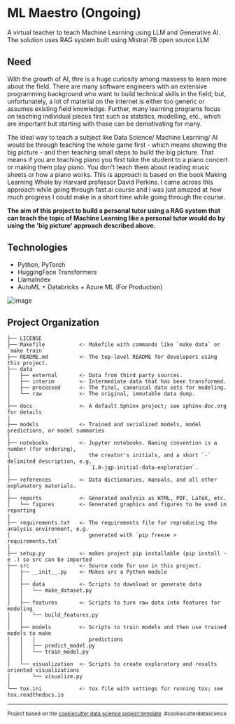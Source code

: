 ML Maestro (Ongoing)
==============================
A virtual teacher to teach Machine Learning using LLM and Generative AI. The solution uses RAG system built using Mistral 7B open source LLM

## Need

With the growth of AI, thre is a huge curiosity among massess to learn more about the field. There are many software engineers with an extensive programming background who want to build technical skills in the field; but, unfortunately, a lot of material on the internet is either too generic or assumes existing field knowledge. Further, many learning programs focus on teaching individual pieces first such as statstics, modelling, etc., which are important but starting with those can be demotivating for many. 

The ideal way to teach a subject like Data Science/ Machine Learning/ AI would be through teaching the whole game first - which means showing the big picture - and then teaching small steps to build the big picture. That means if you are teaching piano you first take the student to a piano concert or making them play piano. You don't teach them about reading music sheets or how a piano works. This is approach is based on the book Making Learning Whole by Harvard professor David Perkins. I came across this approach while going through fast.ai course and I was just amazed at how much progress I could make in a short time while going through the course. 

**The aim of this project to build a personal tutor using a RAG system that can teach the topic of Machine Learning like a personal tutor would do by using the 'big picture' approach described above.**

## Technologies
- Python, PyTorch
- HuggingFace Transformers
- LlamaIndex
- AutoML + Databricks + Azure ML (For Production)

![image](https://github.com/siddhantgithub/MLTutor_LLM_RAG/assets/1327717/e0fe2808-d4d4-486d-a153-adb1289347fc)

Project Organization
------------

    ├── LICENSE
    ├── Makefile           <- Makefile with commands like `make data` or `make train`
    ├── README.md          <- The top-level README for developers using this project.
    ├── data
    │   ├── external       <- Data from third party sources.
    │   ├── interim        <- Intermediate data that has been transformed.
    │   ├── processed      <- The final, canonical data sets for modeling.
    │   └── raw            <- The original, immutable data dump.
    │
    ├── docs               <- A default Sphinx project; see sphinx-doc.org for details
    │
    ├── models             <- Trained and serialized models, model predictions, or model summaries
    │
    ├── notebooks          <- Jupyter notebooks. Naming convention is a number (for ordering),
    │                         the creator's initials, and a short `-` delimited description, e.g.
    │                         `1.0-jqp-initial-data-exploration`.
    │
    ├── references         <- Data dictionaries, manuals, and all other explanatory materials.
    │
    ├── reports            <- Generated analysis as HTML, PDF, LaTeX, etc.
    │   └── figures        <- Generated graphics and figures to be used in reporting
    │
    ├── requirements.txt   <- The requirements file for reproducing the analysis environment, e.g.
    │                         generated with `pip freeze > requirements.txt`
    │
    ├── setup.py           <- makes project pip installable (pip install -e .) so src can be imported
    ├── src                <- Source code for use in this project.
    │   ├── __init__.py    <- Makes src a Python module
    │   │
    │   ├── data           <- Scripts to download or generate data
    │   │   └── make_dataset.py
    │   │
    │   ├── features       <- Scripts to turn raw data into features for modeling
    │   │   └── build_features.py
    │   │
    │   ├── models         <- Scripts to train models and then use trained models to make
    │   │   │                 predictions
    │   │   ├── predict_model.py
    │   │   └── train_model.py
    │   │
    │   └── visualization  <- Scripts to create exploratory and results oriented visualizations
    │       └── visualize.py
    │
    └── tox.ini            <- tox file with settings for running tox; see tox.readthedocs.io


--------

<p><small>Project based on the <a target="_blank" href="https://drivendata.github.io/cookiecutter-data-science/">cookiecutter data science project template</a>. #cookiecutterdatascience</small></p>
